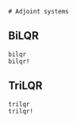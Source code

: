 ```@meta
# Adjoint systems
```

## BiLQR

```@docs
bilqr
bilqr!
```

## TriLQR

```@docs
trilqr
trilqr!
```
